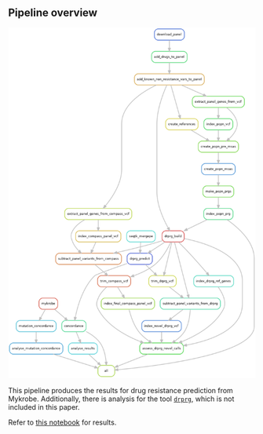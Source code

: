 ## Pipeline overview

![rulegraph](resources/rulegraph.png)

This pipeline produces the results for drug resistance prediction from Mykrobe.
Additionally, there is analysis for the tool [`drprg`][drprg], which is not included in
this paper.

Refer to [this notebook](results/figures/analysis.processed.ipynb) for results.

[drprg]: https://github.com/mbhall88/drprg

